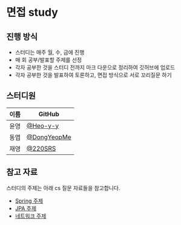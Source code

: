 # 면접 study
## 진행 방식  
- 스터디는 매주 월, 수, 금에 진행
- 매 회 공부/발표할 주제를 선정
- 각자 공부한 것을 스터디 전까지 마크 다운으로 정리하여 깃허브에 업로드
- 각자 공부한 것을 발표하여 토론하고, 면접 방식으로 서로 꼬리질문 하기

## 스터디원
| 이름   | GitHub                                         |
| ---- | ---------------------------------------------- |
| 윤영 | [@Heo-y-y](https://github.com/Heo-y-y)|
| 동엽 | [@DongYeopMe](https://github.com/DongYeopMe) |
| 재영 | [@220SRS](https://github.com/220SRS) |

## 참고 자료
스터디의 주제는 아래 cs 질문 자료들을 참고합니다.
- [Spring 주제](https://almond-domain-5d0.notion.site/Spring-743c68693e3e4154b02732c1ec43fd2a?pvs=4)
- [JPA 주제](https://almond-domain-5d0.notion.site/JPA-a57afeb4add24e30a3f0d4782144798e?pvs=4)
- [네트워크 주제](https://www.inflearn.com/course/%EB%84%A4%ED%8A%B8%EC%9B%8C%ED%81%AC-%ED%95%B5%EC%8B%AC%EC%9D%B4%EB%A1%A0-%EA%B8%B0%EC%B4%88/dashboard)
